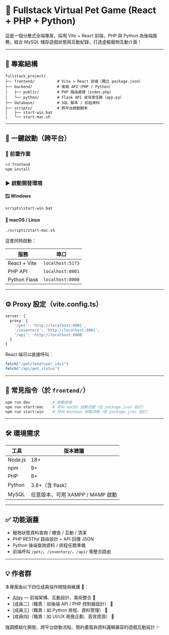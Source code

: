 # 🧩 Fullstack Virtual Pet Game (React + PHP + Python)

這是一個分層式全端專案，採用 Vite + React 前端，PHP 與 Python 為後端服務，結合 MySQL 儲存遊戲狀態與互動紀錄，打造虛擬寵物互動介面！

---

## 📁 專案結構

```
fullstack_project/
├── frontend/          # Vite + React 前端（獨立 package.json）
├── backend/           # 後端 API（PHP / Python）
│   ├── public/        # PHP 路由處理（index.php）
│   └── python/        # Flask API 或背景任務（app.py）
├── database/          # SQL 腳本 / 初始資料
├── scripts/           # 跨平台啟動腳本
│   ├── start-win.bat
│   └── start-mac.sh
```

---

## 🚀 一鍵啟動（跨平台）

### 🔧 前置作業

```bash
cd frontend
npm install
```

### ▶️ 啟動開發環境

#### 🪟 Windows

```bash
scripts\start-win.bat
```

#### 🍎 macOS / Linux

```bash
./scripts/start-mac.sh
```

這會同時啟動：

| 服務         | 埠口         |
|--------------|--------------|
| React + Vite | `localhost:5173` |
| PHP API      | `localhost:8001` |
| Python Flask | `localhost:8000` |

---

## ⚙️ Proxy 設定（vite.config.ts）

```ts
server: {
  proxy: {
    '/pet': 'http://localhost:8001',
    '/inventory': 'http://localhost:8001',
    '/api': 'http://localhost:8000'
  }
}
```

React 端可以直接呼叫：
```ts
fetch("/pet/feed?user_id=1")
fetch("/api/pet_status")
```

---

## 📖 常見指令（於 `frontend/`）

```bash
npm run dev          # 啟動前端
npm run start:mac    # 呼叫 macOS 啟動流程（在 package.json 自訂）
npm run start:win    # 呼叫 Windows 啟動流程（在 package.json 自訂）
```

---

## 🛠️ 環境需求

| 工具     | 版本建議     |
|----------|--------------|
| Node.js  | 18+          |
| npm      | 9+           |
| PHP      | 8+          |
| Python   | 3.8+（含 flask）|
| MySQL    | 任意版本，可用 XAMPP / MAMP 啟動 |

---

## ✅ 功能涵蓋

- 寵物狀態資料查詢 / 餵食 / 互動 / 清潔
- PHP RESTful 路由設計 + API 回傳 JSON
- Python 後端查詢資料 / 排程任務準備
- 前端呼叫 `/pet/`、`/inventory/`、`/api/` 等整合路由

---

## 💡 作者群

本專案由以下四位成員協作開發與維護 👥：

- [Ailey](mailto:ailey@example.com) — 前端架構、互動設計、美術整合 🐾 
- [成員二]（職責：如後端 API / PHP 控制器設計） 🐾 
- [成員三]（職責：如 Python 排程、資料管理） 🐾 
- [成員四]（職責：如 UI/UX 視覺企劃、音效資源） 🐾 

強調模組化開發、跨平台啟動流程、簡約畫風與資料邏輯兼容的遊戲互動設計 ✨